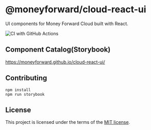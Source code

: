 # @moneyforward/cloud-react-ui

UI components for Money Forward Cloud built with React.

![CI with GitHub Actions](https://github.com/moneyforward/cloud-react-ui/workflows/test/badge.svg)

## Component Catalog(Storybook)

<https://moneyforward.github.io/cloud-react-ui/>

## Contributing

```console
npm install
npm run storybook
```

## License

This project is licensed under the terms of the [MIT license](https://github.com/moneyforward/cloud-react-ui/blob/main/LICENSE.txt).
